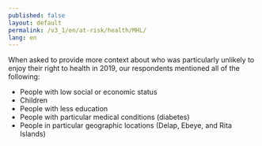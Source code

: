 ```yaml
---
published: false
layout: default
permalink: /v3_1/en/at-risk/health/MHL/
lang: en
---
```

When asked to provide more context about who was particularly unlikely to enjoy their right to health in 2019, our respondents mentioned all of the following: 

- People with low social or economic status 
- Children 
- People with less education 
- People with particular medical conditions (diabetes) 
- People in particular geographic locations (Delap, Ebeye, and Rita Islands)
 